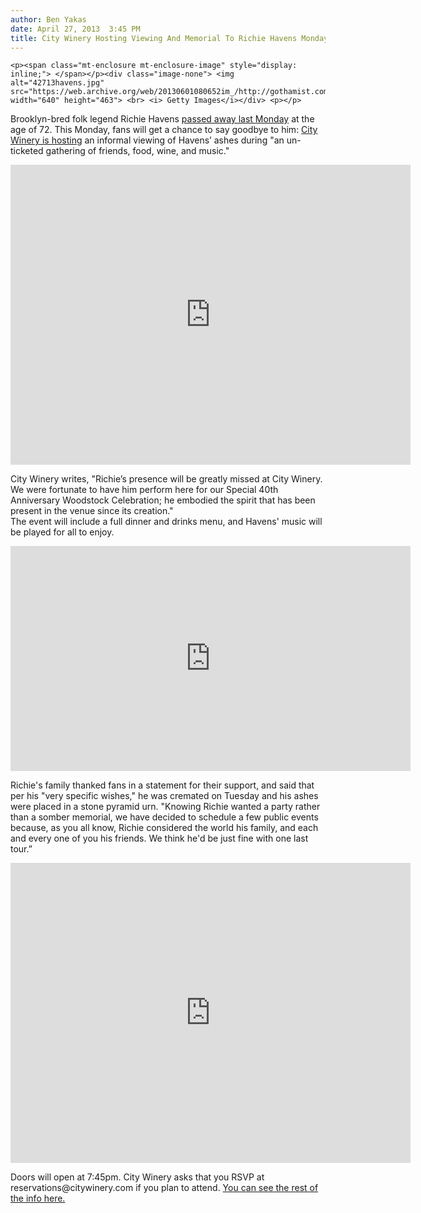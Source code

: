 ```yaml
---
author: Ben Yakas
date: April 27, 2013  3:45 PM
title: City Winery Hosting Viewing And Memorial To Richie Havens Monday
---
```



	
	
	
	<p><span class="mt-enclosure mt-enclosure-image" style="display: inline;"> </span></p><div class="image-none"> <img alt="42713havens.jpg" src="https://web.archive.org/web/20130601080652im_/http://gothamist.com/attachments/byakas/42713havens.jpg" width="640" height="463"> <br> <i> Getty Images</i></div> <p></p>

<p>Brooklyn-bred folk legend Richie Havens <a href="https://web.archive.org/web/20130601080652/http://gothamist.com/2013/04/22/richie_havens.php">passed away last Monday</a> at the age of 72. This Monday, fans will get a chance to say goodbye to him: <a href="https://web.archive.org/web/20130601080652/http://www.citywinery.com/newyork/music-icon-richie-havens-memorial-viewing-at-city-winery-5-29.html">City Winery is hosting</a> an informal viewing of Havens&#x2019; ashes during &quot;an un-ticketed gathering of friends, food, wine, and music.&quot; </p>

<p><iframe width="640" height="480" src="https://web.archive.org/web/20130601080652if_/http://www.youtube.com/embed/JltNLkh03ME" frameborder="0" allowfullscreen></iframe></p>

<p>City Winery writes, &quot;Richie&#x2019;s presence will be greatly missed at City Winery.  We were fortunate to have him perform here for our Special 40th Anniversary Woodstock Celebration; he embodied the spirit that has been present in the venue since its creation.&quot; <br>
The event will include a full dinner and drinks menu, and Havens&apos; music will be played for all to enjoy. </p>

<p><iframe width="640" height="360" src="https://web.archive.org/web/20130601080652if_/http://www.youtube.com/embed/eTXK1kztE1E" frameborder="0" allowfullscreen></iframe></p>

<p>Richie&apos;s family thanked fans in a statement for their support, and said that per his &quot;very specific wishes,&quot; he was cremated on Tuesday and his ashes were placed in a stone pyramid urn. &quot;Knowing Richie wanted a party rather than a somber memorial, we have decided to schedule a few public events because, as you all know, Richie considered the world his family, and each and every one of you his friends. We think he&apos;d be just fine with one last tour.&#x201D;</p>

<p><iframe width="640" height="480" src="https://web.archive.org/web/20130601080652if_/http://www.youtube.com/embed/8BSJYkOKZd8" frameborder="0" allowfullscreen></iframe></p>

<p>Doors will open at 7:45pm. City Winery asks that you RSVP at reservations@citywinery.com if you plan to attend. <a href="https://web.archive.org/web/20130601080652/http://www.citywinery.com/newyork/music-icon-richie-havens-memorial-viewing-at-city-winery-5-29.html">You can see the rest of the info here.</a></p>
	
	
	
	
	
